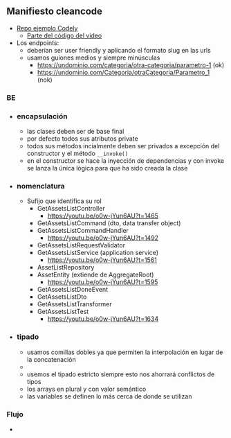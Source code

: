 ## Manifiesto cleancode

- [Repo ejemplo Codely](https://github.com/CodelyTV/php-ddd-example/tree/main/src/Mooc/Courses)
  - [Parte del código del video](https://github.com/eacevedof/prj_phptests/tree/master/examples/eventsourcing)
- Los endpoints:
  - deberían ser user friendly y aplicando el formato slug en las urls
  - usamos guiones medios y siempre minúsculas
    - https://undominio.com/categoria/otra-categoria/parametro-1 (ok)
    - https://undominio.com/Categoria/otraCategoria/Parametro_1 (nok)

### BE

- ### encapsulación
  - las clases deben ser de base final
  - por defecto todos sus atributos private
  - todos sus métodos incialmente deben ser privados a excepción del constructor y el método `__invoke()`
  - en el constructor se hace la inyección de dependencias y con invoke se lanza la única lógica para que ha sido creada la clase
  

- ### nomenclatura
  - Sufijo que identifica su rol
    - GetAssetsListController
      - https://youtu.be/o0w-jYun6AU?t=1465
    - GetAssetsListCommand (dto, data transfer object)
    - GetAssetsListCommandHandler
      - https://youtu.be/o0w-jYun6AU?t=1492
    - GetAssetsListRequestValidator
    - GetAssetsListService (application service)
      - https://youtu.be/o0w-jYun6AU?t=1561 
    - AssetListRepository
    - AssetEntity (extiende de AggregateRoot)
      - https://youtu.be/o0w-jYun6AU?t=1595
    - GetAssetsListDoneEvent
    - GetAssetsListDto
    - GetAssetsListTransformer
    - GetAssetsListTest
      - https://youtu.be/o0w-jYun6AU?t=1634 

- ### tipado
  - usamos comillas dobles ya que permiten la interpolación en lugar de la concatenación
  - 
  - usemos el tipado estricto siempre esto nos ahorrará conflictos de tipos
  - los arrays en plural y con valor semántico
  - las variables se definen lo más cerca de donde se utilizan
    
### Flujo
- 